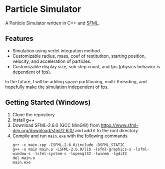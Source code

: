 # Particle Simulator
A Particle Simulator written in C++ and [SFML](https://www.sfml-dev.org/).


## Features
- Simulation using verlet integration method.
- Customizable radius, mass, coef of restitutiton, starting position, velocity, and acceleration of particles.
- Customizable display size, sub step count, and fps (physics behavior is dependent of fps).

In the future, I will be adding space partitioning, multi-threading, and hopefully make the simulation independent of fps. 


## Getting Started (Windows)
1. Clone the repository
2. Install g++
3. Download SFML-2.6.0 (GCC MinGW) from https://www.sfml-dev.org/download/sfml/2.6.0/ and add it to the root directory
4. Compile and run `main.exe` with the following commands
    ```
    g++ -c main.cpp -ISFML-2.6.0/include -DSFML_STATIC
    g++ -o main main.o -LSFML-2.6.0/lib -lsfml-graphics-s -lsfml-window-s -lsfml-system-s -lopengl32 -lwinmm -lgdi32
    del main.o
    main.exe
    ```
